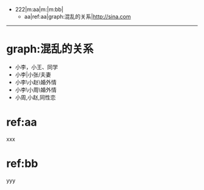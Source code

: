 - 222|m:aa|m:|m:bb|[](baidu.com)
	- aa|ref:aa|graph:混乱的关系|http://sina.com
	
***
# graph:混乱的关系
- 小李，小王、同学
- 小李|小张/夫妻
- 小李\小赵\婚外情
- 小李\小周\婚外情
- 小周,小赵,同性恋

# ref:aa
xxx


# ref:bb
yyy